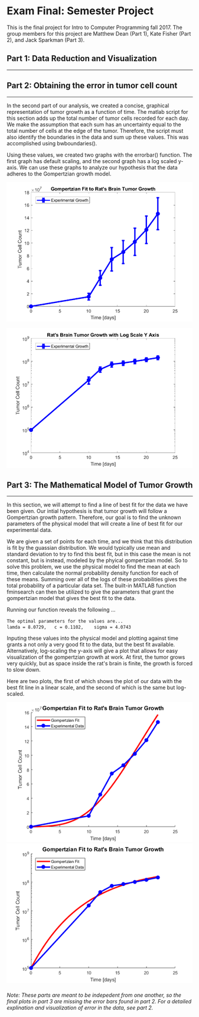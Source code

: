 # Exam Final: Semester Project 

This is the final project for Intro to Computer Programming fall 2017. The group members for this project are Matthew Dean (Part 1), Kate Fisher (Part 2), and Jack Sparkman (Part 3).  

## Part 1: **Data Reduction and Visualization**
---
  
## Part 2: **Obtaining the error in tumor cell count**
---
In the second part of our analysis, we created a concise, graphical representation of tumor growth as a function of time. The matlab script for this section adds up the total number of tumor cells recorded for each day. We make the assumption that each sum has an uncertainty equal to the total number of cells at the edge of the tumor. Therefore, the script must also identify the boundaries in the data and sum up these values. This was accomplished using bwboundaries(). 

Using these values, we created two graphs with the errorbar() function. The first graph has default scaling, and the second graph has a log scaled y-axis. We can use these graphs to analyze our hypothesis that the data adheres to the Gompertzian growth model.




![ErrorBarPlot](https://github.com/sparkmanjp/finalproject/blob/master/Part_2/TumorGrowthWithErrorBars.png)

![ErrorBarPlotLog](https://github.com/sparkmanjp/finalproject/blob/master/Part_2/LogTumorGrowthWithErrorBars.png)

## Part 3: The Mathematical Model of Tumor Growth
--- 
In this section, we will attempt to find a line of best fit for the data we have been given. Our intial hypothesis is that
tumor growth will follow a Gompertzian growth pattern. Therefore, our goal is to find the unknown parameters of the 
physical model that will create a line of best fit for our experimental data.  

We are given a set of points for each time, and we think that this distribution is fit by the guassian distribution. We would
typically use mean and standard deviation to try to find this best fit, but in this case the mean is not constant, but is 
instead, modeled by the phyical gompertzian model. So to solve this problem, we use the physical model to find the mean at
each time, then calculate the normal probability density function for each of these means. Summing over all of the logs of these
probabilities gives the total probability of a particular data set. The built-in MATLAB function fminsearch can then be utilized
to give the parameters that grant the gompertzian model that gives the best fit to the data. 

Running our function reveals the following ...
```
The optimal parameters for the values are...
lamda = 8.0729,   c = 0.1102,    sigma = 4.0743
```  

Inputing these values into the physical model and plotting against time grants a not only a very good fit to the data, 
but the best fit available. Alternatively, log-scaling the y-axis will give a plot that allows for easy visualization of the 
gompertzian growth at work. At first, the tumor grows very quickly, but as space inside the rat's brain is finite, the growth
is forced to slow down.

 Here are two plots, the first of which shows the plot of our data with the best fit line in a linear scale, and the second 
 of which is the same but log-scaled. 
 
 
 
 ![FinalPlot](https://github.com/sparkmanjp/finalproject/blob/master/Part_3/PlotFinal.png 'Linearly scaled plot')  
 ![FinalPlotLog](https://github.com/sparkmanjp/finalproject/blob/master/Part_3/PlotFinalLog.png 'Log scaled plot')
 
 ###### *Note: These parts are meant to be indepedent from one another, so the final plots in part 3 are missing the error bars found in part 2. For a detailed explination and visualization of error in the data, see part 2.*
